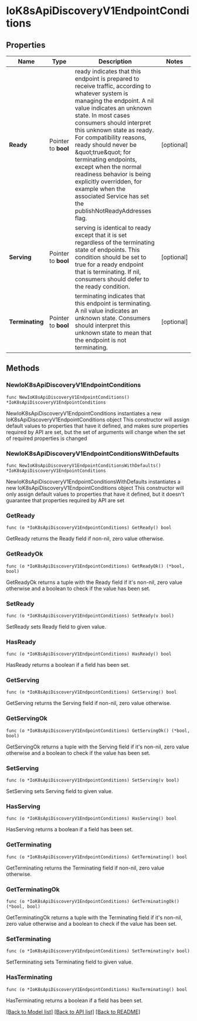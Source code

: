 # IoK8sApiDiscoveryV1EndpointConditions

## Properties

Name | Type | Description | Notes
------------ | ------------- | ------------- | -------------
**Ready** | Pointer to **bool** | ready indicates that this endpoint is prepared to receive traffic, according to whatever system is managing the endpoint. A nil value indicates an unknown state. In most cases consumers should interpret this unknown state as ready. For compatibility reasons, ready should never be \&quot;true\&quot; for terminating endpoints, except when the normal readiness behavior is being explicitly overridden, for example when the associated Service has set the publishNotReadyAddresses flag. | [optional] 
**Serving** | Pointer to **bool** | serving is identical to ready except that it is set regardless of the terminating state of endpoints. This condition should be set to true for a ready endpoint that is terminating. If nil, consumers should defer to the ready condition. | [optional] 
**Terminating** | Pointer to **bool** | terminating indicates that this endpoint is terminating. A nil value indicates an unknown state. Consumers should interpret this unknown state to mean that the endpoint is not terminating. | [optional] 

## Methods

### NewIoK8sApiDiscoveryV1EndpointConditions

`func NewIoK8sApiDiscoveryV1EndpointConditions() *IoK8sApiDiscoveryV1EndpointConditions`

NewIoK8sApiDiscoveryV1EndpointConditions instantiates a new IoK8sApiDiscoveryV1EndpointConditions object
This constructor will assign default values to properties that have it defined,
and makes sure properties required by API are set, but the set of arguments
will change when the set of required properties is changed

### NewIoK8sApiDiscoveryV1EndpointConditionsWithDefaults

`func NewIoK8sApiDiscoveryV1EndpointConditionsWithDefaults() *IoK8sApiDiscoveryV1EndpointConditions`

NewIoK8sApiDiscoveryV1EndpointConditionsWithDefaults instantiates a new IoK8sApiDiscoveryV1EndpointConditions object
This constructor will only assign default values to properties that have it defined,
but it doesn't guarantee that properties required by API are set

### GetReady

`func (o *IoK8sApiDiscoveryV1EndpointConditions) GetReady() bool`

GetReady returns the Ready field if non-nil, zero value otherwise.

### GetReadyOk

`func (o *IoK8sApiDiscoveryV1EndpointConditions) GetReadyOk() (*bool, bool)`

GetReadyOk returns a tuple with the Ready field if it's non-nil, zero value otherwise
and a boolean to check if the value has been set.

### SetReady

`func (o *IoK8sApiDiscoveryV1EndpointConditions) SetReady(v bool)`

SetReady sets Ready field to given value.

### HasReady

`func (o *IoK8sApiDiscoveryV1EndpointConditions) HasReady() bool`

HasReady returns a boolean if a field has been set.

### GetServing

`func (o *IoK8sApiDiscoveryV1EndpointConditions) GetServing() bool`

GetServing returns the Serving field if non-nil, zero value otherwise.

### GetServingOk

`func (o *IoK8sApiDiscoveryV1EndpointConditions) GetServingOk() (*bool, bool)`

GetServingOk returns a tuple with the Serving field if it's non-nil, zero value otherwise
and a boolean to check if the value has been set.

### SetServing

`func (o *IoK8sApiDiscoveryV1EndpointConditions) SetServing(v bool)`

SetServing sets Serving field to given value.

### HasServing

`func (o *IoK8sApiDiscoveryV1EndpointConditions) HasServing() bool`

HasServing returns a boolean if a field has been set.

### GetTerminating

`func (o *IoK8sApiDiscoveryV1EndpointConditions) GetTerminating() bool`

GetTerminating returns the Terminating field if non-nil, zero value otherwise.

### GetTerminatingOk

`func (o *IoK8sApiDiscoveryV1EndpointConditions) GetTerminatingOk() (*bool, bool)`

GetTerminatingOk returns a tuple with the Terminating field if it's non-nil, zero value otherwise
and a boolean to check if the value has been set.

### SetTerminating

`func (o *IoK8sApiDiscoveryV1EndpointConditions) SetTerminating(v bool)`

SetTerminating sets Terminating field to given value.

### HasTerminating

`func (o *IoK8sApiDiscoveryV1EndpointConditions) HasTerminating() bool`

HasTerminating returns a boolean if a field has been set.


[[Back to Model list]](../README.md#documentation-for-models) [[Back to API list]](../README.md#documentation-for-api-endpoints) [[Back to README]](../README.md)


